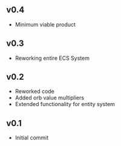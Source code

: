 ## v0.4
- Minimum viable product

## v0.3
- Reworking entire ECS System

## v0.2
- Reworked code
- Added orb value multipliers
- Extended functionality for entity system

## v0.1
- Initial commit